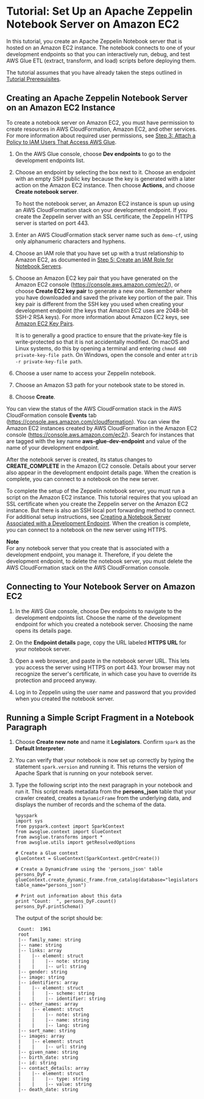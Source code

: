 # Tutorial: Set Up an Apache Zeppelin Notebook Server on Amazon EC2<a name="dev-endpoint-tutorial-EC2-notebook"></a>

In this tutorial, you create an Apache Zeppelin Notebook server that is hosted on an Amazon EC2 instance\. The notebook connects to one of your development endpoints so that you can interactively run, debug, and test AWS Glue ETL \(extract, transform, and load\) scripts before deploying them\.

The tutorial assumes that you have already taken the steps outlined in [Tutorial Prerequisites](dev-endpoint-tutorial-prerequisites.md)\.

## Creating an Apache Zeppelin Notebook Server on an Amazon EC2 Instance<a name="dev-endpoint-tutorial-EC2-notebook-server"></a>

To create a notebook server on Amazon EC2, you must have permission to create resources in AWS CloudFormation, Amazon EC2, and other services\. For more information about required user permissions, see [Step 3: Attach a Policy to IAM Users That Access AWS Glue](attach-policy-iam-user.md)\.

1. On the AWS Glue console, choose **Dev endpoints** to go to the development endpoints list\.

1. Choose an endpoint by selecting the box next to it\. Choose an endpoint with an empty SSH public key because the key is generated with a later action on the Amazon EC2 instance\. Then choose **Actions**, and choose **Create notebook server**\.

   To host the notebook server, an Amazon EC2 instance is spun up using an AWS CloudFormation stack on your development endpoint\. If you create the Zeppelin server with an SSL certificate, the Zeppelin HTTPS server is started on port 443\.

1. Enter an AWS CloudFormation stack server name such as `demo-cf`, using only alphanumeric characters and hyphens\.

1. Choose an IAM role that you have set up with a trust relationship to Amazon EC2, as documented in [Step 5: Create an IAM Role for Notebook Servers](create-an-iam-role-notebook.md)\.

1. Choose an Amazon EC2 key pair that you have generated on the Amazon EC2 console \([https://console\.aws\.amazon\.com/ec2/](https://console.aws.amazon.com/ec2/)\), or choose **Create EC2 key pair** to generate a new one\. Remember where you have downloaded and saved the private key portion of the pair\. This key pair is different from the SSH key you used when creating your development endpoint \(the keys that Amazon EC2 uses are 2048\-bit SSH\-2 RSA keys\)\. For more information about Amazon EC2 keys, see [Amazon EC2 Key Pairs](https://docs.aws.amazon.com/AWSEC2/latest/UserGuide/ec2-key-pairs.html)\. 

   It is to generally a good practice to ensure that the private\-key file is write\-protected so that it is not accidentally modified\. On macOS and Linux systems, do this by opening a terminal and entering `chmod 400 private-key-file path`\. On Windows, open the console and enter `attrib -r private-key-file path`\.

1. Choose a user name to access your Zeppelin notebook\.

1. Choose an Amazon S3 path for your notebook state to be stored in\.

1. Choose **Create**\. 

You can view the status of the AWS CloudFormation stack in the AWS CloudFormation console **Events** tab \([https://console\.aws\.amazon\.com/cloudformation](https://console.aws.amazon.com/cloudformation/)\)\. You can view the Amazon EC2 instances created by AWS CloudFormation in the Amazon EC2 console \([https://console\.aws\.amazon\.com/ec2/](https://console.aws.amazon.com/ec2/)\)\. Search for instances that are tagged with the key name **aws\-glue\-dev\-endpoint** and value of the name of your development endpoint\.

After the notebook server is created, its status changes to **CREATE\_COMPLETE** in the Amazon EC2 console\. Details about your server also appear in the development endpoint details page\. When the creation is complete, you can connect to a notebook on the new server\.

To complete the setup of the Zeppelin notebook server, you must run a script on the Amazon EC2 instance\. This tutorial requires that you upload an SSL certificate when you create the Zeppelin server on the Amazon EC2 instance\. But there is also an SSH local port forwarding method to connect\. For additional setup instructions, see [Creating a Notebook Server Associated with a Development Endpoint](dev-endpoint-notebook-server-considerations.md)\. When the creation is complete, you can connect to a notebook on the new server using HTTPS\. 

**Note**  
For any notebook server that you create that is associated with a development endpoint, you manage it\. Therefore, if you delete the development endpoint, to delete the notebook server, you must delete the AWS CloudFormation stack on the AWS CloudFormation console\.

## Connecting to Your Notebook Server on Amazon EC2<a name="dev-endpoint-tutorial-EC2-notebook-connect"></a>

1. In the AWS Glue console, choose Dev endpoints to navigate to the development endpoints list\. Choose the name of the development endpoint for which you created a notebook server\. Choosing the name opens its details page\.

1. On the **Endpoint details** page, copy the URL labeled **HTTPS URL** for your notebook server\.

1. Open a web browser, and paste in the notebook server URL\. This lets you access the server using HTTPS on port 443\. Your browser may not recognize the server's certificate, in which case you have to override its protection and proceed anyway\.

1. Log in to Zeppelin using the user name and password that you provided when you created the notebook server\.

## Running a Simple Script Fragment in a Notebook Paragraph<a name="dev-endpoint-tutorial-EC2-notebook-run-code"></a>

1. Choose **Create new note** and name it **Legislators**\. Confirm `spark` as the **Default Interpreter**\.

1. You can verify that your notebook is now set up correctly by typing the statement `spark.version` and running it\. This returns the version of Apache Spark that is running on your notebook server\.

1. Type the following script into the next paragraph in your notebook and run it\. This script reads metadata from the **persons\_json** table that your crawler created, creates a `DynamicFrame` from the underlying data, and displays the number of records and the schema of the data\.

   ```
   %pyspark
   import sys
   from pyspark.context import SparkContext
   from awsglue.context import GlueContext
   from awsglue.transforms import *
   from awsglue.utils import getResolvedOptions
   
   # Create a Glue context
   glueContext = GlueContext(SparkContext.getOrCreate())
   
   # Create a DynamicFrame using the 'persons_json' table
   persons_DyF = glueContext.create_dynamic_frame.from_catalog(database="legislators", table_name="persons_json")
   
   # Print out information about this data
   print "Count:  ", persons_DyF.count()
   persons_DyF.printSchema()
   ```

   The output of the script should be:

   ```
    Count:  1961
    root
    |-- family_name: string
    |-- name: string
    |-- links: array
    |    |-- element: struct
    |    |    |-- note: string
    |    |    |-- url: string
    |-- gender: string
    |-- image: string
    |-- identifiers: array
    |    |-- element: struct
    |    |    |-- scheme: string
    |    |    |-- identifier: string
    |-- other_names: array
    |    |-- element: struct
    |    |    |-- note: string
    |    |    |-- name: string
    |    |    |-- lang: string
    |-- sort_name: string
    |-- images: array
    |    |-- element: struct
    |    |    |-- url: string
    |-- given_name: string
    |-- birth_date: string
    |-- id: string
    |-- contact_details: array
    |    |-- element: struct
    |    |    |-- type: string
    |    |    |-- value: string
    |-- death_date: string
   ```